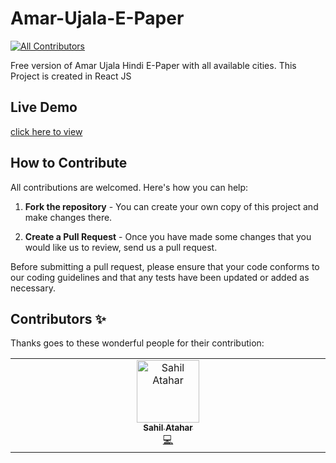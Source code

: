 # Amar-Ujala-E-Paper

<!-- ALL-CONTRIBUTORS-BADGE:START - Do not remove or modify this section -->

[![All Contributors](https://img.shields.io/badge/all_contributors-1-orange.svg?style=flat-square)](#contributors-)

<!-- ALL-CONTRIBUTORS-BADGE:END -->

Free version of Amar Ujala Hindi E-Paper with all available cities. This Project is created in React JS

## Live Demo

[click here to view](https://epaper-amar-ujala-hindi.netlify.app/)

## How to Contribute

All contributions are welcomed. Here's how you can help:

1. **Fork the repository** - You can create your own copy of this project and make changes there.

2. **Create a Pull Request** - Once you have made some changes that you would like us to review, send us a pull request.

Before submitting a pull request, please ensure that your code conforms to our coding guidelines and that any tests have been updated or added as necessary.

<!-- readme: contributors -start -->
<!-- readme: contributors -end -->

## Contributors ✨

Thanks goes to these wonderful people for their contribution:

<!-- ALL-CONTRIBUTORS-LIST:START - Do not remove or modify this section -->
<!-- prettier-ignore-start -->
<!-- markdownlint-disable -->
<table>
  <tbody>
    <tr>
      <td align="center" valign="top" width="14.28%"><a href="https://linktr.ee/sahilatahar"><img src="https://avatars.githubusercontent.com/u/100127570?v=4?s=100" width="100px;" alt="Sahil Atahar"/><br /><sub><b>Sahil Atahar</b></sub></a><br /><a href="https://github.com/himanshuchandola/Amar-Ujala-E-Paper/commits?author=sahilatahar" title="Code">💻</a></td>
    </tr>
  </tbody>
</table>

<!-- markdownlint-restore -->
<!-- prettier-ignore-end -->

<!-- ALL-CONTRIBUTORS-LIST:END -->
